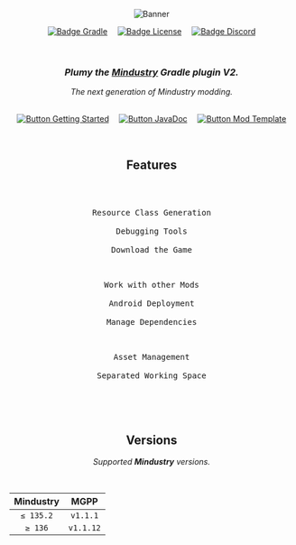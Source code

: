 <div align = center>

![Banner]

[![Badge Gradle]][Gradle]   
[![Badge License]][License]   
[![Badge Discord]][Discord]

<br>

### ***Plumy*** *the **[Mindustry]** Gradle plugin V2.*
*The next generation of Mindustry modding.*
<br>
<br>

[![Button Getting Started]][Getting Started]   
[![Button JavaDoc]][JavaDoc]   
[![Button Mod Template]][Mod Template]


<br>

## Features

<br>

<kbd>   <br>   Resource Class Generation   <br>   </kbd>   
<kbd>   <br>   Debugging Tools   <br>   </kbd>   
<kbd>   <br>   Download the Game   <br>   </kbd>

<kbd>   <br>   Work with other Mods   <br>   </kbd>   
<kbd>   <br>   Android Deployment   <br>   </kbd>   
<kbd>   <br>   Manage Dependencies   <br>   </kbd>

<kbd>   <br>   Asset Management   <br>   </kbd>   
<kbd>   <br>   Separated Working Space   <br>   </kbd>

<br>
<br>

## Versions

*Supported **Mindustry** versions.*

<br>

| Mindustry |   MGPP    |
|:---------:|:---------:|
| `≤ 135.2` | `v1.1.1`  |
|  `≥ 136`  | `v1.1.12` |

<br>

</div>


<!----------------------------------------------------------------------------->

[Mindustry]: https://mindustrygame.github.io/
[Gradle]: https://plugins.gradle.org/plugin/io.github.liplum.mgpp
[Discord]: https://discord.gg/3Hrep3WtUz

[License]: LICENSE
[Banner]: GFX/preview-small.png

[Getting Started]: https://plumygames.github.io/mgpp/
[Mod Template]: https://github.com/liplum/MdtModTemplate
[JavaDoc]: https://plumygames.github.io/mgppDoc/index.html

[Example Groovy]: https://github.com/PlumyGames/mgpp/tree/master/TestProjectGroovy
[Example Kotlin]: https://github.com/PlumyGames/mgpp/tree/master/TestProjectKt

<!----------------------------------[ Badges ]--------------------------------->

[Badge Gradle]: https://img.shields.io/gradle-plugin-portal/v/io.github.liplum.mgpp?color=023a46&label=Gradle&logo=Gradle&style=for-the-badge&labelColor=034e5e
[Badge Discord]: https://img.shields.io/discord/937228972041842718?color=454fc1&label=Discord&logo=Discord&style=for-the-badge&logoColor=white&labelColor=5865F2
[Badge License]: https://img.shields.io/badge/License-GPL3-015d93.svg?style=for-the-badge&labelColor=blue


<!---------------------------------[ Buttons ]--------------------------------->

[Button Getting Started]: https://img.shields.io/badge/Getting_Started-428813?style=for-the-badge&logoColor=white&logo=GitBook
[Button Documentation]: https://img.shields.io/badge/Documentation-bd8da2?style=for-the-badge&logoColor=white&logo=GitBook
[Button Mod Template]: https://img.shields.io/badge/Mod_Template-AA344D?style=for-the-badge&logoColor=white&logo=AzureArtifacts
[Button JavaDoc]: https://img.shields.io/badge/JavaDoc-097399?style=for-the-badge&logoColor=white&logo=OpenJDK

[Button Example]: https://img.shields.io/badge/Example-4285F4?style=for-the-badge&logoColor=white&logo=GoogleKeep
[Button Usage]: https://img.shields.io/badge/Usage-2d7b7e?style=for-the-badge&logoColor=white&logo=GoogleSearchConsole
